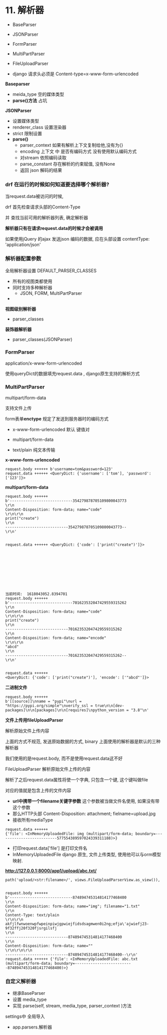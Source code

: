 # 11. 解析器

* BaseParser
* JSONParser
* FormParser
* MultiPartParser
* FileUploadParser



* django 请求头必须是 Content-type=x-www-form-urlencoded



**Baseparser**

* meida_type 空的媒体类型
* **parse()方法** 占坑

**JSONParser**

* 设置媒体类型
* renderer_class 设置渲染器
* strict 限制设置
* **parse()**
  * parser_context  如果有解析上下文复制给他,没有为{}
  * encoding 上下文 中 是否有编码方式 没有使用默认编码方式
  * 对stream 依照编码读取
  * parse_constant 存在解析的约束赋值, 没有None
  * 返回 json 解码的结果



### drf 在运行的时候如何知道要选择哪个解析器?

当request.data被访问的时候, 

drf 首先检查请求头部的Content-Type

并 查找当前可用的解析器列表, 确定解析器

**解析器只有在请求request.data的时候才会被调用**



如果使用jQuery 的ajax 发送json 编码的数据, 应在头部设置 contentType: 'application/json'



### 解析器配置参数

全局解析器设置 DEFAULT_PARSER_CLASSES

* 所有的视图类都使用
* 同时支持多种解析器
  * JSON, FORM, MultiPartParser
*  

**视图级别解析器**

* parser_classes

**装饰器解析器**

* parser_classes(JSONParser)



### FormParser

application/x-www-form-urlencoded

使用queryDict的数据填充request.data , django原生支持的解析方式



### MultiPartParser

multipart/form-data

支持文件上传



form表单**enctype** 规定了发送到服务器时的编码方式

* x-www-form-urlencoded 默认 键值对
* multipart/form-data  

* text/plain 纯文本传输



**x-www-form-urlencoded**

```
request.body ++++++ b'username=tom&password=123'
request.data ++++++ <QueryDict: {'username': ['tom'], 'password': ['123']}>
```



**multipart/form-data**

````
request.body ++++++ 
b'----------------------------354279878705109800043773
\r\n
Content-Disposition: form-data; name="code"
\r\n\r\n
print("create")
\r\n
----------------------------354279878705109800043773--
\r\n'


request.data ++++++ <QueryDict: {'code': ['print("create")']}>










当前时间:  1618043052.8394701
request.body ++++++ 
b'----------------------------701623532047429559315262
\r\n
Content-Disposition: form-data; name="code"
\r\n\r\n
print("create")
\r\n
----------------------------701623532047429559315262
\r\n
Content-Disposition: form-data; name="encode"
\r\n\r\n
"abcd"
\r\n
----------------------------701623532047429559315262--
\r\n'


request.data ++++++ 
<QueryDict: {'code': ['print("create")'], 'encode': ['"abcd"']}>
````







**二进制文件**

```
request.body ++++++ 
b'[[source]]\nname = "pypi"\nurl = "https://pypi.org/simple"\nverify_ssl = true\n\n[dev-packages]\n\n[packages]\n\n[requires]\npython_version = "3.8"\n'

```



**文件上传用fileUploadParser**

解析原始文件上传内容



上面的方式不规范, 发送原始数据的方式, binary 上面使用的解析器是默认的三种解析器

我们使用的是request.body, 而不是使用request.data这不好



FileUploadParser 解析原始文件上传的内容

解析了之后request.data属性将使一个字典, 只包含一个键, 这个键叫做file

对应的值就是包含上传的文件内容

* **url中携带一个filename关键字参数** 这个参数被当做文件名使用, 如果没有带这个参数
* 那么HTTP头部 Content-Disposition: attachment; fielname=upload.jpg
* 接收所有mediaType



```
request.data ++++++ 
{'file': <InMemoryUploadedFile: img (multipart/form-data; boundary=--------------------------577554389597024339311188)>}
```

* 打印request.data['file'] 是打印文件名
* InMemoryUploadedFile  django 原生, 文件上传类型, 使用他可以与orm模型映射.



**http://127.0.0.1:8000/app1/upload/abc.txt/**

```
path('upload/<str:filename>/', views.FileUploadParserView.as_view()),


request.body ++++++ 
b'----------------------------874894745314814177468400
\r\n
Content-Disposition: form-data; name="img"; filename="1.txt"
\r\n
Content-Type: text/plain
\r\n\r\n
akfjlfwnwoenwpfwpeinpiwjgpwiejfidsdsagmwen0i2ng;efja\'ajwiefj23-9f32ffj20f320fjsrgilsfj
\r\n
----------------------------874894745314814177468400
\r\n
Content-Disposition: form-data; name=""
\r\n\r\n\r\n
----------------------------874894745314814177468400--\r\n'
request.data ++++++ {'file': <InMemoryUploadedFile: abc.txt (multipart/form-data; boundary=--------------------------874894745314814177468400)>}
```





### 自定义解析器

* 继承BaseParser
* 设置 media_type
* 实现 parse(self, stream, media_type, parser_context )方法



settings中 全局导入

* app.parsers.解析器









































